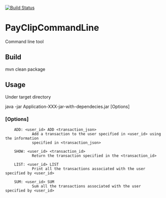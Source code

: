 [![Build Status](https://travis-ci.org/jahv/PayClipCommandLine.svg?branch=master)](https://travis-ci.org/jahv/PayClipCommandLine)

# PayClipCommandLine
Command line tool

## Build
mvn clean package

## Usage

Under target directory

java -jar Application-XXX-jar-with-dependecies.jar [Options]

### [Options]

        ADD: <user_id> ADD <transaction_json>
                Add a transaction to the user specified in <user_id> using the information 
                specified in <transaction_json>
        
        SHOW: <user_id> <transaction_id>
                Return the transaction specified in the <transaction_id>
                
        LIST: <user_id> LIST 
                Print all the transactions associated with the user specified by <user_id>
                
        SUM: <user_id> SUM 
                Sum all the transactions associated with the user specified by <user_id>


